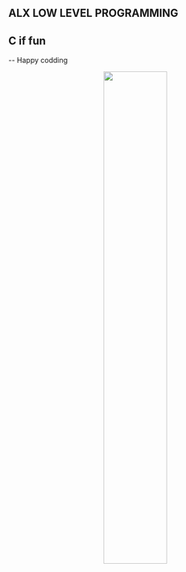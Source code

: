 ## ALX LOW LEVEL PROGRAMMING
## C if fun
-- Happy codding
<p align="center">
  <img width="50%" lengtn="60%" src="https://media.giphy.com/media/7uDtQm2jKdS0VGLg46/giphy.gif">
</p>
